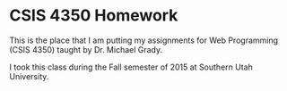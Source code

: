 # CSIS 4350 Homework

This is the place that I am putting my assignments for Web Programming (CSIS 4350) taught by Dr. Michael Grady.

I took this class during the Fall semester of 2015 at Southern Utah University.

